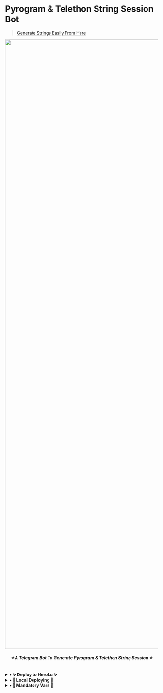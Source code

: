 # Pyrogram & Telethon String Session Bot 

>[Generate Strings Easily From Here](https://telegram.me/WarFadeStringGeneratorBot)

<p align="center"><a href="https://www.github.com/WARFADE-BOSS/StringGeneratorBot"><img src="https://telegra.ph/file/d66b376f2eaf746c7117e.jpg" width="2000"></a></p>

<h6 align="center">
<b>⭐ A Telegram Bot To Generate Pyrogram & Telethon String Session ⭐<b>
</h6>


<details>

<summary> • ✨ Deploy to Heroku ✨</summary>

--------

[![Deploy](https://www.herokucdn.com/deploy/button.svg)](https://heroku.com/deploy?template=https://github.com/Aum12340/StringGeneratorBot)

--------
</details>

<details><summary>• 💫 Local Deploying 💫</summary>

--------

1. Clone The Repo Using Command

   `git clone https://github.com/WARFADE-BOSS/StringGeneratorBot`
   
2. Edit `Config.py` & Fill The Required Variables

4. Enter The Directory

   `cd StringGeneratorBot`

5. Run The File

   `python3 generator.py`
---------
</details>

<details><summary>• 🔰 Mandatory Vars 🔰</summary>

---------
- `API_ID` - Get This Value From [Here](https://my.telegram.org/auth)
- `API_HASH` - Get This From [Here](https://my.telegram.org/auth)
- `BOT_TOKEN` - Get This From [Here](https://t.me/BotFather)
- `DATABASE_URL` - Will Be Automatically Added When Deploying On Heroku
- `MUST_JOIN` - Username/ID of your Telegram Channel/Group (Not Compulsory).
---------
</details>
